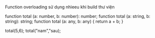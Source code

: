 Function overloading
sử dụng nhìeeu khi build thư viện

function total (a: number, b: number): number;
function total (a: string, b: string): string;
function total (a: any, b: any) {
return a + b;
}

total(5,6);
total("nam","sau);
